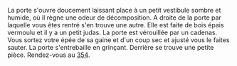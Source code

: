 La porte s'ouvre doucement laissant place à un petit vestibule sombre et humide, où il règne une odeur de décomposition. A droite de la porte par laquelle vous êtes rentré s'en trouve une autre. Elle est faite de bois épais vermoulu et il y a un petit judas. La porte est vérouillée par un cadenas. Vous sortez votre épée de sa gaine et d'un coup sec et ajusté vous le faites sauter. La porte s'entrebaille en grinçant. Derrière se trouve une petite pièce. Rendez-vous au [354](354).